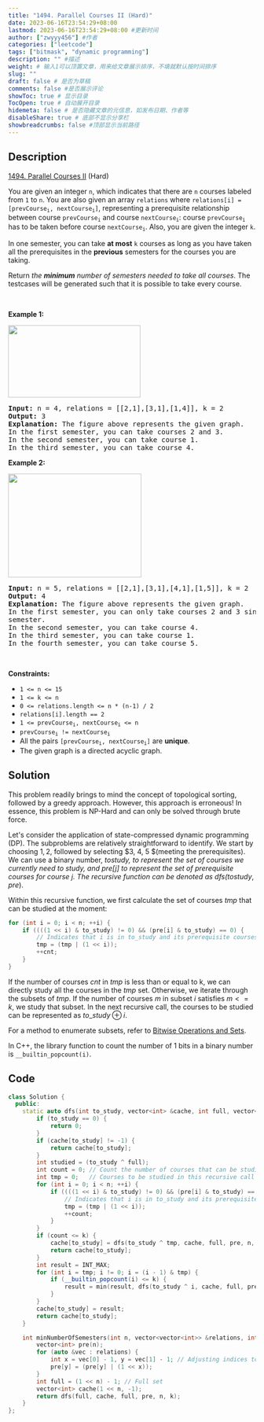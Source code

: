 ```yaml
---
title: "1494. Parallel Courses II (Hard)"
date: 2023-06-16T23:54:29+08:00
lastmod: 2023-06-16T23:54:29+08:00 #更新时间
author: ["zwyyy456"] #作者
categories: ["leetcode"]
tags: ["bitmask", "dynamic programming"]
description: "" #描述
weight: # 输入1可以顶置文章，用来给文章展示排序，不填就默认按时间排序
slug: ""
draft: false # 是否为草稿
comments: false #是否展示评论
showToc: true # 显示目录
TocOpen: true # 自动展开目录
hidemeta: false # 是否隐藏文章的元信息，如发布日期、作者等
disableShare: true # 底部不显示分享栏
showbreadcrumbs: false #顶部显示当前路径
---
```

## Description

[1494. Parallel Courses II][link] (Hard)

[link]: https://leetcode.com/problems/parallel-courses-ii/

<p>You are given an integer <code>n</code>, which indicates that there are <code>n</code> courses
labeled from <code>1</code> to <code>n</code>. You are also given an array <code>relations</code>
where <code>relations[i] = [prevCourse<sub>i</sub>, nextCourse<sub>i</sub>]</code>, representing a
prerequisite relationship between course <code>prevCourse<sub>i</sub></code> and course
<code>nextCourse<sub>i</sub></code>: course <code>prevCourse<sub>i</sub></code> has to be taken
before course <code>nextCourse<sub>i</sub></code>. Also, you are given the integer
<code>k</code>.</p>

<p>In one semester, you can take <strong>at most</strong> <code>k</code> courses as long as you have
taken all the prerequisites in the <strong>previous</strong> semesters for the courses you are
taking.</p>

<p>Return <em>the <strong>minimum</strong> number of semesters needed to take all courses</em>. The
testcases will be generated such that it is possible to take every course.</p>

<p>&nbsp;</p>
<p><strong class="example">Example 1:</strong></p>
<img alt="" src="https://assets.leetcode.com/uploads/2020/05/22/leetcode_parallel_courses_1.png"
style="width: 269px; height: 147px;" />
<pre>
<strong>Input:</strong> n = 4, relations = [[2,1],[3,1],[1,4]], k = 2
<strong>Output:</strong> 3
<strong>Explanation:</strong> The figure above represents the given graph.
In the first semester, you can take courses 2 and 3.
In the second semester, you can take course 1.
In the third semester, you can take course 4.
</pre>

<p><strong class="example">Example 2:</strong></p>
<img alt="" src="https://assets.leetcode.com/uploads/2020/05/22/leetcode_parallel_courses_2.png"
style="width: 271px; height: 211px;" />
<pre>
<strong>Input:</strong> n = 5, relations = [[2,1],[3,1],[4,1],[1,5]], k = 2
<strong>Output:</strong> 4
<strong>Explanation:</strong> The figure above represents the given graph.
In the first semester, you can only take courses 2 and 3 since you cannot take more than two per
semester.
In the second semester, you can take course 4.
In the third semester, you can take course 1.
In the fourth semester, you can take course 5.
</pre>

<p>&nbsp;</p>
<p><strong>Constraints:</strong></p>

<ul>
	<li><code>1 &lt;= n &lt;= 15</code></li>
	<li><code>1 &lt;= k &lt;= n</code></li>
	<li><code>0 &lt;= relations.length &lt;= n * (n-1) / 2</code></li>
	<li><code>relations[i].length == 2</code></li>
	<li><code>1 &lt;= prevCourse<sub>i</sub>, nextCourse<sub>i</sub> &lt;= n</code></li>
	<li><code>prevCourse<sub>i</sub> != nextCourse<sub>i</sub></code></li>
	<li>All the pairs <code>[prevCourse<sub>i</sub>, nextCourse<sub>i</sub>]</code> are
<strong>unique</strong>.</li>
	<li>The given graph is a directed acyclic graph.</li>
</ul>

## Solution

This problem readily brings to mind the concept of topological sorting, followed by a greedy approach. However, this approach is erroneous! In essence, this problem is NP-Hard and can only be solved through brute force.

Let's consider the application of state-compressed dynamic programming (DP). The subproblems are relatively straightforward to identify. We start by choosing $1, 2$, followed by selecting $3, 4, 5 $(meeting the prerequisites). We can use a binary number, $to$_$study$, to represent the set of courses we currently need to study, and $pre[j]$ to represent the set of prerequisite courses for course $j$. The recursive function can be denoted as $dfs(to$_$study, pre)$.

Within this recursive function, we first calculate the set of courses $tmp$ that can be studied at the moment:

```cpp
for (int i = 0; i < n; ++i) {
    if ((((1 << i) & to_study) != 0) && (pre[i] & to_study) == 0) {
        // Indicates that i is in to_study and its prerequisite courses have been studied (or it has no prerequisites)
        tmp = (tmp | (1 << i));
        ++cnt;
    }
}
```

If the number of courses $cnt$ in $tmp$ is less than or equal to k, we can directly study all the courses in the $tmp$ set. Otherwise, we iterate through the subsets of $tmp$. If the number of courses $m$ in subset $i$ satisfies $m <= k$, we study that subset. In the next recursive call, the courses to be studied can be represented as $to$_$study \oplus i$.

For a method to enumerate subsets, refer to [Bitwise Operations and Sets](https://blog.zwyyy456.tech/zh/posts/tech/bit_operation/).

In C++, the library function to count the number of $1$ bits in a binary number is `__builtin_popcount(i)`.

## Code

```cpp
class Solution {
  public:
    static auto dfs(int to_study, vector<int> &cache, int full, vector<int> &pre, int n, int k) -> int {
        if (to_study == 0) {
            return 0;
        }
        if (cache[to_study] != -1) {
            return cache[to_study];
        }
        int studied = (to_study ^ full);
        int count = 0; // Count the number of courses that can be studied
        int tmp = 0;   // Courses to be studied in this recursive call
        for (int i = 0; i < n; ++i) {
            if ((((1 << i) & to_study) != 0) && (pre[i] & to_study) == 0) {
                // Indicates that i is in to_study and its prerequisite courses have been studied (or it has no prerequisites)
                tmp = (tmp | (1 << i));
                ++count;
            }
        }
        if (count <= k) {
            cache[to_study] = dfs(to_study ^ tmp, cache, full, pre, n, k) + 1;
            return cache[to_study];
        }
        int result = INT_MAX;
        for (int i = tmp; i != 0; i = (i - 1) & tmp) {
            if (__builtin_popcount(i) <= k) {
                result = min(result, dfs(to_study ^ i, cache, full, pre, n, k) + 1);
            }
        }
        cache[to_study] = result;
        return cache[to_study];
    }

    int minNumberOfSemesters(int n, vector<vector<int>> &relations, int k) {
        vector<int> pre(n);
        for (auto &vec : relations) {
            int x = vec[0] - 1, y = vec[1] - 1; // Adjusting indices to start from 0 to n-1
            pre[y] = (pre[y] | (1 << x));
        }
        int full = (1 << n) - 1; // Full set
        vector<int> cache(1 << n, -1);
        return dfs(full, cache, full, pre, n, k);
    }
};
```
